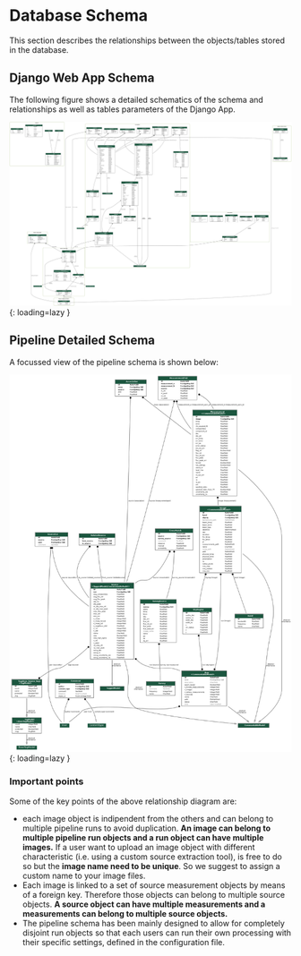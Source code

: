# Database Schema

This section describes the relationships between the objects/tables stored in the database.

## Django Web App Schema

The following figure shows a detailed schematics of the schema and relationships as well as tables parameters of the Django App.

![!VAST Pipeline database schema.](../img/schema.png){: loading=lazy }


## Pipeline Detailed Schema

A focussed view of the pipeline schema is shown below:

![!VAST Pipeline focussed database schema.](../img/schema_pipeline.png){: loading=lazy }

### Important points

Some of the key points of the above relationship diagram are:

* each image object is indipendent from the others and can belong to multiple pipeline runs to avoid duplication. __An image can belong to multiple pipeline run objects and a run object can have multiple images.__ If a user want to upload an image object with different characteristic (i.e. using a custom source extraction tool), is free to do so but the __image name need to be unique__. So we suggest to assign a custom name to your image files.
* Each image is linked to a set of source measurement objects by means of a foreign key. Therefore those objects can belong to multiple source objects. __A source object can have multiple measurements and a measurements can belong to multiple source objects.__
* The pipeline schema has been mainly designed to allow for completely disjoint run objects so that each users can run their own processing with their specific settings, defined in the configuration file.
